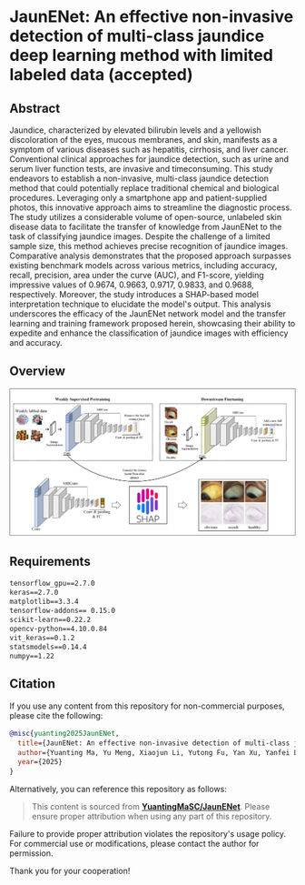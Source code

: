 <!--
 * @Author       : Yuanting Ma
 * @Github       : https://github.com/YuantingMaSC
 * @LastEditors  : Yuanting_Ma 
 * @Date         : 2024-12-06 09:16:50
 * @LastEditTime : 2025-02-14 11:08:03
 * @FilePath     : /JaunENet/README.md
 * @Description  : 
 * Copyright (c) 2024 by Yuanting_Ma@163.com, All Rights Reserved. 
-->
# JaunENet: An effective non-invasive detection of multi-class jaundice deep learning method with limited labeled data (accepted)

## Abstract
Jaundice, characterized by elevated bilirubin levels and a yellowish discoloration of the eyes, mucous membranes, and skin, manifests as a symptom of various diseases such as hepatitis, cirrhosis, and liver cancer. Conventional clinical approaches for jaundice detection, such as urine and serum liver function tests, are invasive and timeconsuming. This study endeavors to establish a non-invasive, multi-class jaundice detection method that could potentially replace traditional chemical and biological procedures. Leveraging only a smartphone app and patient-supplied photos, this innovative approach aims to streamline the diagnostic process. The study utilizes a considerable volume of open-source, unlabeled skin disease data to facilitate the transfer of knowledge from JaunENet to the task of classifying jaundice images. Despite the challenge of a limited sample size, this method achieves precise recognition of jaundice images. Comparative analysis demonstrates that the proposed approach surpasses existing benchmark models across various metrics, including accuracy, recall, precision, area under the curve (AUC), and F1-score, yielding impressive values of 0.9674, 0.9663, 0.9717, 0.9833, and 0.9688, respectively. Moreover, the study introduces a SHAP-based model interpretation technique to elucidate the model's output. This analysis underscores the efficacy of the JaunENet network model and the transfer learning and training framework proposed herein, showcasing their ability to expedite and enhance the classification of jaundice images with efficiency and accuracy.

## Overview
![Overview of JaunENet](ROCplot/Overview.png)

## Requirements
```
tensorflow_gpu==2.7.0
keras==2.7.0
matplotlib==3.3.4
tensorflow-addons== 0.15.0
scikit-learn==0.22.2
opencv-python==4.10.0.84
vit_keras==0.1.2
statsmodels==0.14.4
numpy==1.22
```


## Citation

If you use any content from this repository for non-commercial purposes, please cite the following:
```bibtex
@misc{yuanting2025JaunENet,
  title={JaunENet: An effective non-invasive detection of multi-class jaundice deep learning method with limited labeled data},
  author={Yuanting Ma, Yu Meng, Xiaojun Li, Yutong Fu, Yan Xu, Yanfei Lu, Futian Weng},
  year={2025}
}
```

<!--
@article{yuanting2025JaunENet,
  title={JaunENet: An effective non-invasive detection of multi-class jaundice deep learning method with limited labeled data},
  author={Yuanting Ma, Yu Meng, Xiaojun Li, Yutong Fu, Yan Xu, Yanfei Lu, Futian Weng},
  journal={...},
  pages={...},
  year={2025},
  publisher={...}
}
-->

Alternatively, you can reference this repository as follows:

> This content is sourced from **[YuantingMaSC/JaunENet](https://https://github.com/YuantingMaSC/JaunENet)**. Please ensure proper attribution when using any part of this repository.

Failure to provide proper attribution violates the repository's usage policy. For commercial use or modifications, please contact the author for permission.

Thank you for your cooperation!

